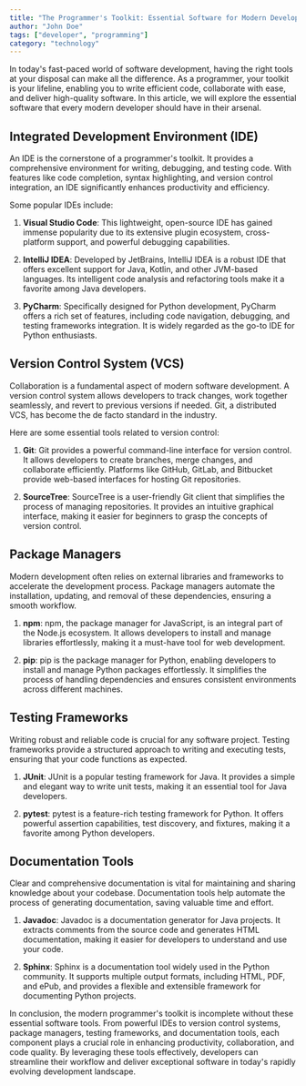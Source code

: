 ```yaml
---
title: "The Programmer's Toolkit: Essential Software for Modern Development"
author: "John Doe"
tags: ["developer", "programming"]
category: "technology"
---
```


In today's fast-paced world of software development, having the right tools at your disposal can make all the difference. As a programmer, your toolkit is your lifeline, enabling you to write efficient code, collaborate with ease, and deliver high-quality software. In this article, we will explore the essential software that every modern developer should have in their arsenal.

## Integrated Development Environment (IDE)

An IDE is the cornerstone of a programmer's toolkit. It provides a comprehensive environment for writing, debugging, and testing code. With features like code completion, syntax highlighting, and version control integration, an IDE significantly enhances productivity and efficiency.

Some popular IDEs include:

1. **Visual Studio Code**: This lightweight, open-source IDE has gained immense popularity due to its extensive plugin ecosystem, cross-platform support, and powerful debugging capabilities.

2. **IntelliJ IDEA**: Developed by JetBrains, IntelliJ IDEA is a robust IDE that offers excellent support for Java, Kotlin, and other JVM-based languages. Its intelligent code analysis and refactoring tools make it a favorite among Java developers.

3. **PyCharm**: Specifically designed for Python development, PyCharm offers a rich set of features, including code navigation, debugging, and testing frameworks integration. It is widely regarded as the go-to IDE for Python enthusiasts.

## Version Control System (VCS)

Collaboration is a fundamental aspect of modern software development. A version control system allows developers to track changes, work together seamlessly, and revert to previous versions if needed. Git, a distributed VCS, has become the de facto standard in the industry.

Here are some essential tools related to version control:

1. **Git**: Git provides a powerful command-line interface for version control. It allows developers to create branches, merge changes, and collaborate efficiently. Platforms like GitHub, GitLab, and Bitbucket provide web-based interfaces for hosting Git repositories.

2. **SourceTree**: SourceTree is a user-friendly Git client that simplifies the process of managing repositories. It provides an intuitive graphical interface, making it easier for beginners to grasp the concepts of version control.

## Package Managers

Modern development often relies on external libraries and frameworks to accelerate the development process. Package managers automate the installation, updating, and removal of these dependencies, ensuring a smooth workflow.

1. **npm**: npm, the package manager for JavaScript, is an integral part of the Node.js ecosystem. It allows developers to install and manage libraries effortlessly, making it a must-have tool for web development.

2. **pip**: pip is the package manager for Python, enabling developers to install and manage Python packages effortlessly. It simplifies the process of handling dependencies and ensures consistent environments across different machines.

## Testing Frameworks

Writing robust and reliable code is crucial for any software project. Testing frameworks provide a structured approach to writing and executing tests, ensuring that your code functions as expected.

1. **JUnit**: JUnit is a popular testing framework for Java. It provides a simple and elegant way to write unit tests, making it an essential tool for Java developers.

2. **pytest**: pytest is a feature-rich testing framework for Python. It offers powerful assertion capabilities, test discovery, and fixtures, making it a favorite among Python developers.

## Documentation Tools

Clear and comprehensive documentation is vital for maintaining and sharing knowledge about your codebase. Documentation tools help automate the process of generating documentation, saving valuable time and effort.

1. **Javadoc**: Javadoc is a documentation generator for Java projects. It extracts comments from the source code and generates HTML documentation, making it easier for developers to understand and use your code.

2. **Sphinx**: Sphinx is a documentation tool widely used in the Python community. It supports multiple output formats, including HTML, PDF, and ePub, and provides a flexible and extensible framework for documenting Python projects.

In conclusion, the modern programmer's toolkit is incomplete without these essential software tools. From powerful IDEs to version control systems, package managers, testing frameworks, and documentation tools, each component plays a crucial role in enhancing productivity, collaboration, and code quality. By leveraging these tools effectively, developers can streamline their workflow and deliver exceptional software in today's rapidly evolving development landscape.
